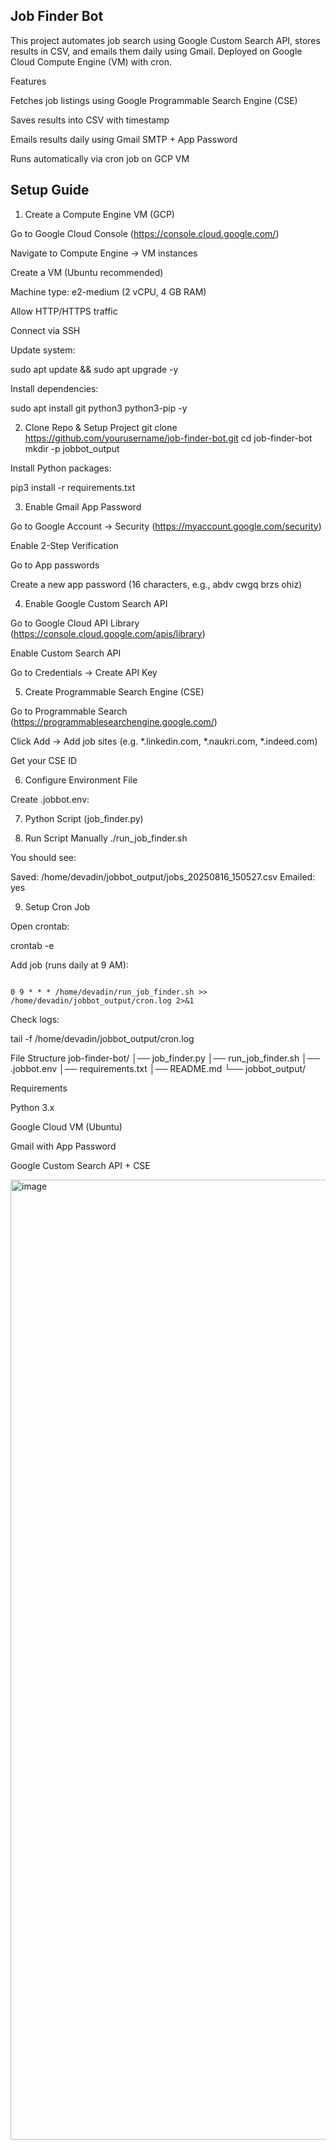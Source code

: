 **Job Finder Bot**
--------------------
This project automates job search using Google Custom Search API, stores results in CSV, and emails them daily using Gmail. Deployed on Google Cloud Compute Engine (VM) with cron.

Features

Fetches job listings using Google Programmable Search Engine (CSE)

Saves results into CSV with timestamp

Emails results daily using Gmail SMTP + App Password

Runs automatically via cron job on GCP VM

Setup Guide
-------------------
1. Create a Compute Engine VM (GCP)

Go to Google Cloud Console (https://console.cloud.google.com/)

Navigate to Compute Engine → VM instances

Create a VM (Ubuntu recommended)

Machine type: e2-medium (2 vCPU, 4 GB RAM)

Allow HTTP/HTTPS traffic

Connect via SSH

Update system:

sudo apt update && sudo apt upgrade -y


Install dependencies:

sudo apt install git python3 python3-pip -y

2. Clone Repo & Setup Project
git clone https://github.com/yourusername/job-finder-bot.git
cd job-finder-bot
mkdir -p jobbot_output


Install Python packages:

pip3 install -r requirements.txt

3. Enable Gmail App Password

Go to Google Account → Security (https://myaccount.google.com/security)

Enable 2-Step Verification

Go to App passwords

Create a new app password (16 characters, e.g., abdv cwgq brzs ohiz)

4. Enable Google Custom Search API

Go to Google Cloud API Library (https://console.cloud.google.com/apis/library)

Enable Custom Search API

Go to Credentials → Create API Key

5. Create Programmable Search Engine (CSE) 

Go to Programmable Search (https://programmablesearchengine.google.com/)

Click Add → Add job sites (e.g. *.linkedin.com, *.naukri.com, *.indeed.com)

Get your CSE ID

6. Configure Environment File

Create .jobbot.env:


7. Python Script (job_finder.py)

8. Run Script Manually
./run_job_finder.sh


 You should see:

Saved: /home/devadin/jobbot_output/jobs_20250816_150527.csv
Emailed: yes

9. Setup Cron Job

Open crontab:

crontab -e


Add job (runs daily at 9 AM):

````

0 9 * * * /home/devadin/run_job_finder.sh >> /home/devadin/jobbot_output/cron.log 2>&1
````

Check logs:

tail -f /home/devadin/jobbot_output/cron.log

 File Structure
job-finder-bot/
│── job_finder.py
│── run_job_finder.sh
│── .jobbot.env
│── requirements.txt
│── README.md
└── jobbot_output/

Requirements

Python 3.x

Google Cloud VM (Ubuntu)

Gmail with App Password

Google Custom Search API + CSE


<img width="1024" height="1536" alt="image" src="https://github.com/user-attachments/assets/061e4c6e-4acd-4c5d-a9db-4f3f1e40b4b3" />






